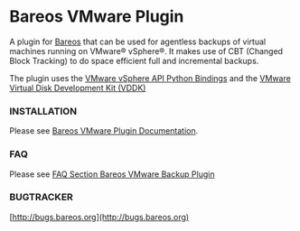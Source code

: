 Bareos VMware Plugin
====================

A plugin for [Bareos](http://www.bareos.org/) that can be used for agentless
backups of virtual machines running on VMware® vSphere®.
It makes use of CBT (Changed Block Tracking) to do space efficient full and
incremental backups.

The plugin uses the [VMware vSphere API Python Bindings](https://github.com/vmware/pyvmomi)
and the [VMware Virtual Disk Development Kit (VDDK)](https://developercenter.vmware.com/web/sdk/55/vddk)

### INSTALLATION

Please see [Bareos VMware Plugin Documentation](https://docs.bareos.org/TasksAndConcepts/Plugins.html#vmware-plugin).

### FAQ

Please see [FAQ Section Bareos VMware Backup Plugin](http://www.bareos.org/en/faq.html)

### BUGTRACKER

[http://bugs.bareos.org](http://bugs.bareos.org)

